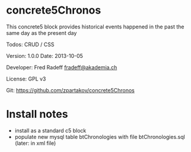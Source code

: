 concrete5Chronos
================

This concrete5 block provides historical events happened in the past the same day as the present day

Todos: CRUD / CSS

Version: 1.0.0
Date: 2013-10-05
 
Developer: Fred Radeff <fradeff@akademia.ch>

License: GPL v3

Git: https://github.com/zpartakov/concrete5Chronos

Install notes
=============
- install as a standard c5 block
- populate new mysql table btChronologies with file btChronologies.sql
(later: in xml file)